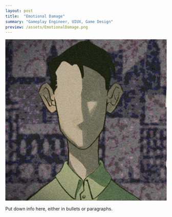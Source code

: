 ```yaml
---
layout: post
title:  "Emotional Damage"
summary: "Gameplay Engineer, UIUX, Game Design"
preview: /assets/EmotionalDamage.png
---
```


![Picture 1](/assets/EmotionalDamage.png)

Put down info here, either in bullets or paragraphs.
